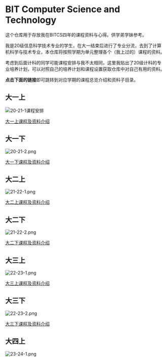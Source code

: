 # BIT Computer Science and Technology
这个仓库用于存放我在BITCS四年的课程资料与心得。供学弟学妹参考。

我是20级信息科学技术专业的学生，在大一结束后进行了专业分流，去到了计算机科学与技术专业，本仓库将按照学期为单元整理各个（我上过的）课程的资料。

考虑到后面计科的同学可能课程安排与我不太相同，这里我贴出了20级计科的专业培养计划，可以对照自己的培养计划和课程设置获取仓库中对自己有用的资料。

**点击下面的链接**即可跳转到对应学期的课程总览介绍和资料子目录。

## 大一上
![20-21-1课程安排](https://s2.loli.net/2023/08/26/Yx35MpNO9EzPWtI.png)

[大一上课程及资料介绍](https://github.com/fan2goa1/BIT-CS-UnderGraduate/tree/main/%E5%A4%A7%E4%B8%80%E4%B8%8A)

## 大一下
![20-21-2.png](https://s2.loli.net/2023/08/26/RN7AEqmSpW13Bch.png)

[大一下课程及资料介绍]()

## 大二上
![21-22-1.png](https://s2.loli.net/2023/08/26/VXak1Aq5eEbIiNz.png)

[大二上课程及资料介绍](https://github.com/fan2goa1/BIT-CS-UnderGraduate/tree/main/%E5%A4%A7%E4%BA%8C%E4%B8%8A)

## 大二下
![21-22-2.png](https://s2.loli.net/2023/08/26/5FEfNLPA2uaxSsm.png)

[大二下课程及资料介绍](https://github.com/fan2goa1/BIT-CS-UnderGraduate/tree/main/%E5%A4%A7%E4%BA%8C%E4%B8%8B)

## 大三上
![22-23-1.png](https://s2.loli.net/2023/08/26/TtoiW2KC9RkyUjq.png)

[大三上课程及资料介绍](https://github.com/fan2goa1/BIT-CS-UnderGraduate/tree/main/%E5%A4%A7%E4%B8%89%E4%B8%8A)

## 大三下
![22-23-2.png](https://s2.loli.net/2023/08/26/jvkoJxdTq15Ih3a.png)

[大三下课程及资料介绍]()

## 大四上
![23-24-1.png](https://s2.loli.net/2023/08/26/5wlyvGi9ksT1mdK.png)

